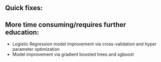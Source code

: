 ## Quick fixes:

## More time consuming/requires further education:
* Logistic Regression model improvement via cross-validation and hyper parameter optimization
* Model improvement via gradient boosted trees and xgboost
